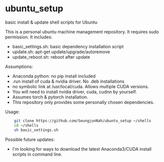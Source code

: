 # ubuntu_setup
basic install &amp; update shell scripts for Ubuntu

This is a personal ubuntu machine management repository.
It requires sudo permission.
It includes:
* basic_settings.sh: basic dependency installation script
* update.sh: apt-get update/upgrade/autoremove
* update_reboot.sh: reboot after update 

Assumptions:
* Anaconda python: no pip install included
* .run install of cuda & nvidia driver. No .deb installations
* no symbolic link at /usr/local/cuda. Allows multiple CUDA versions.
* You will need to install nvidia driver, cuda, cudnn by yourself.
* Assumes torch & pytorch installation.
* This repository only provides some personally chosen dependencies.

Usage:
```bash
	git clone https://github.com/SeungjunNah/ubuntu_setup ~/shells
	cd ~/shells
	sh basic_settings.sh
```

Possible future updates:
* I'm looking for ways to download the latest Anaconda3/CUDA install scripts in command line.


